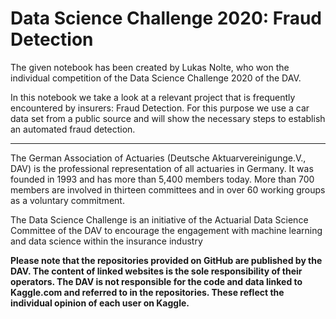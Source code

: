 # Data Science Challenge 2020: Fraud Detection

The given notebook has been created by Lukas Nolte, who won the individual competition of the Data Science Challenge 2020 of the DAV. 

In this notebook we take a look at a relevant project that is frequently encountered by insurers: Fraud Detection. For this purpose we use a car data set from a public source and will show the necessary steps to establish an automated fraud detection.

_________________________________________________________________________________________________________

The German Association of Actuaries (Deutsche Aktuarvereinigunge.V., DAV) is the professional representation of all actuaries in Germany. It was founded in 1993 and has more than 5,400 members today. More than 700 members are involved in thirteen committees and in over 60 working groups as a voluntary commitment.

The Data Science Challenge is an initiative of the Actuarial Data Science Committee of the DAV to encourage the engagement with machine learning and data science within the insurance industry

**Please note that the repositories provided on GitHub are published by the DAV. The content of linked websites is the sole responsibility of their operators. The DAV is not responsible for the code and data linked to Kaggle.com and referred to in the repositories. These reflect the individual opinion of each user on Kaggle.**
